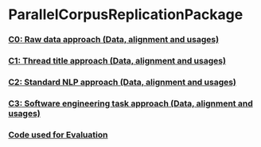 # ParallelCorpusReplicationPackage

### [C0: Raw data approach (Data, alignment and usages)](https://drive.google.com/file/d/1M3TRvdhZbLnfX_8363wdmvbsGGSpl1B3/view?usp=sharing)
### [C1: Thread title approach (Data, alignment and usages)](https://drive.google.com/file/d/1bNg16x1jJQZAKYdScsbEpfNQ_Tc4aCcu/view?usp=sharing)
### [C2: Standard NLP approach (Data, alignment and usages)](https://drive.google.com/file/d/1Y9Lg5S-KigY1jspaHOTe2tvCPOUk0pFY/view?usp=sharing)
### [C3: Software engineering task approach (Data, alignment and usages)](https://drive.google.com/file/d/1X52lrEyKNKdMuSmX-1edvpFmm5FYmNpG/view?usp=sharing)

### [Code used for Evaluation](https://github.com/mrsumitbd/SOParallelCorpusReplication/tree/master/SourceCode)

